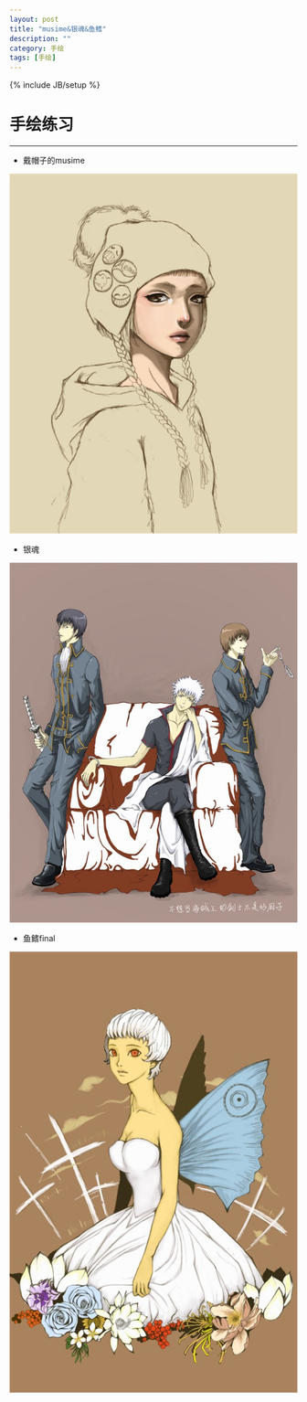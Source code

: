 ```yaml
---
layout: post
title: "musime&银魂&鱼鳍"
description: ""
category: 手绘
tags: [手绘]
---
```

{% include JB/setup %}

# 手绘练习
---

* 戴帽子的musime

![Alt text](/image/20120326/musime.jpg)

<!--break-->

* 银魂

![Alt text](/image/20120326/yinhun.jpg)

* 鱼鳍final

![Alt text](/image/20120326/yuqifinal.jpg)





